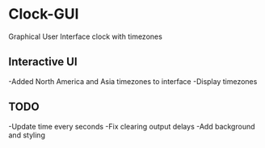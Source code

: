 # Clock-GUI
Graphical User Interface clock with timezones

## Interactive UI

-Added North America and Asia timezones to interface
-Display timezones

## TODO
-Update time every seconds
-Fix clearing output delays
-Add background and styling
